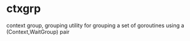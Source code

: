 # ctxgrp
context group, grouping utility for grouping a set of goroutines using a (Context,WaitGroup) pair
